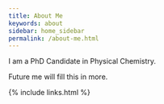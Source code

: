 ```yaml
---
title: About Me
keywords: about
sidebar: home_sidebar
permalink: /about-me.html
---
```


I am a PhD Candidate in Physical Chemistry.

Future me will fill this in more.

{% include links.html %}
